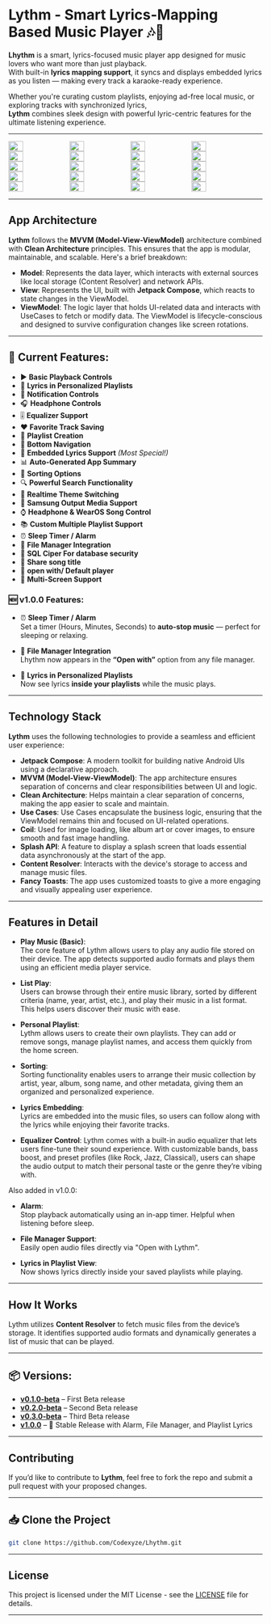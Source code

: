 # Lythm - Smart Lyrics-Mapping Based Music Player 🎶📝

**Lhythm** is a smart, lyrics-focused music player app designed for music lovers who want more than just playback.  
With built-in **lyrics mapping support**, it syncs and displays embedded lyrics as you listen — making every track a karaoke-ready experience.

Whether you're curating custom playlists, enjoying ad-free local music, or exploring tracks with synchronized lyrics,  
**Lythm** combines sleek design with powerful lyric-centric features for the ultimate listening experience.


---
<div style="display: flex; flex-wrap: wrap;">
  <img src="https://github.com/user-attachments/assets/52a162dd-5c08-41fa-8ece-4e20cc398548" width="24%" />
  <img src="https://github.com/user-attachments/assets/86fafd0f-ecb1-43c3-852b-90e97846819f" width="24%" />
  <img src="https://github.com/user-attachments/assets/9c770016-4db3-41aa-b435-43bfc0237f0a" width="24%" />
  <img src="https://github.com/user-attachments/assets/b13f1c27-35e2-42a2-9375-7548eee439cb" width="24%" />
  <img src="https://github.com/user-attachments/assets/335d65ea-dcec-4ff1-ade4-946a8539b71f" width="24%" />
  <img src="https://github.com/user-attachments/assets/6bd76060-541e-4924-94f8-5b8ee9d8e3ef" width="24%" />
  <img src="https://github.com/user-attachments/assets/e693d197-5b4c-40e1-b028-12ce26f6da2b" width="24%" />
  <img src="https://github.com/user-attachments/assets/576e6448-7aa1-4670-8fd5-fd56d26fbae9" width="24%" />
  <img src="https://github.com/user-attachments/assets/9e7a59c4-3d49-4c87-9c9f-a6fb9b96e26c"  width="24%" />
  <img src="https://github.com/user-attachments/assets/f8eb0ac0-9baa-41f8-b717-ad074fadf102"  width="24%" />
  <img src="https://github.com/user-attachments/assets/28fb80af-4aae-4571-915f-df3906f7e48a"  width="24%" />
  <img src="https://github.com/user-attachments/assets/acdb24dc-3812-4c69-857d-cb2874e5d604"  width="24%" />
  <img src="https://github.com/user-attachments/assets/99c3ec54-8b85-4449-9958-eea09817031e"  width="24%" />
  <img src="https://github.com/user-attachments/assets/4c1e8770-2a4e-4b8a-b1ba-ecff2f502025"  width="24%" />
  <img src="https://github.com/user-attachments/assets/8e8fe111-8f1f-483e-ae59-9336f495246c"  width="24%" />
  <img src="https://github.com/user-attachments/assets/0870e8b5-f09e-4e95-9e46-c2ad5b6a77cd"  width="24%" />
  <img src="https://github.com/user-attachments/assets/fec372c9-c501-422c-ae7b-8f6e50ef8d03"  width="24%" />
 <img src="https://github.com/user-attachments/assets/fd5999e4-d7c7-46f8-a46d-92eb5fbeeb11"  width="24%" />
<img src="https://github.com/user-attachments/assets/7626ceb0-6ccb-48ec-84d8-c075a9f891d5"  width="24%" />
<img src="https://github.com/user-attachments/assets/f6265cce-1a98-48ca-bba4-6979e2535ba6"  width="24%" />

</div>


---

## App Architecture

**Lythm** follows the **MVVM (Model-View-ViewModel)** architecture combined with **Clean Architecture** principles. This ensures that the app is modular, maintainable, and scalable. Here's a brief breakdown:

- **Model**: Represents the data layer, which interacts with external sources like local storage (Content Resolver) and network APIs.
- **View**: Represents the UI, built with **Jetpack Compose**, which reacts to state changes in the ViewModel.
- **ViewModel**: The logic layer that holds UI-related data and interacts with UseCases to fetch or modify data. The ViewModel is lifecycle-conscious and designed to survive configuration changes like screen rotations.

---

## 🎵 Current Features:

- ▶️ **Basic Playback Controls**  
- 🎤 **Lyrics in Personalized Playlists**  
- 🔔 **Notification Controls**  
- 🎧 **Headphone Controls**  
- 🎚️ **Equalizer Support**
- ❤️ **Favorite Track Saving**  
- 📁 **Playlist Creation**  
- 🧭 **Bottom Navigation**  
- 🎤 **Embedded Lyrics Support** *(Most Special!)*  
- 📊 **Auto-Generated App Summary**  
- 🧠 **Sorting Options**  
- 🔍 **Powerful Search Functionality**  
- 🎨 **Realtime Theme Switching**  
- 📡 **Samsung Output Media Support**  
- ⌚ **Headphone & WearOS Song Control**  
- 📚 **Custom Multiple Playlist Support**  
- ⏰ **Sleep Timer / Alarm** 
- 📂 **File Manager Integration**
- 🔏 **SQL Ciper For database security**
- 🤝 **Share song title**
- 🦒 **open with/ Default player**
- 📲 **Multi-Screen Support**

### 🆕 v1.0.0 Features:
- ⏰ **Sleep Timer / Alarm**  
  Set a timer (Hours, Minutes, Seconds) to **auto-stop music** — perfect for sleeping or relaxing.

- 📂 **File Manager Integration**  
  Lhythm now appears in the **“Open with”** option from any file manager.

- 🎤 **Lyrics in Personalized Playlists**  
  Now see lyrics **inside your playlists** while the music plays.

---

## Technology Stack

**Lythm** uses the following technologies to provide a seamless and efficient user experience:

- **Jetpack Compose**: A modern toolkit for building native Android UIs using a declarative approach.
- **MVVM (Model-View-ViewModel)**: The app architecture ensures separation of concerns and clear responsibilities between UI and logic.
- **Clean Architecture**: Helps maintain a clear separation of concerns, making the app easier to scale and maintain.
- **Use Cases**: Use Cases encapsulate the business logic, ensuring that the ViewModel remains thin and focused on UI-related operations.
- **Coil**: Used for image loading, like album art or cover images, to ensure smooth and fast image handling.
- **Splash API**: A feature to display a splash screen that loads essential data asynchronously at the start of the app.
- **Content Resolver**: Interacts with the device's storage to access and manage music files.
- **Fancy Toasts**: The app uses customized toasts to give a more engaging and visually appealing user experience.

---

## Features in Detail

- **Play Music (Basic)**:  
  The core feature of Lythm allows users to play any audio file stored on their device. The app detects supported audio formats and plays them using an efficient media player service.

- **List Play**:  
  Users can browse through their entire music library, sorted by different criteria (name, year, artist, etc.), and play their music in a list format. This helps users discover their music with ease.

- **Personal Playlist**:  
  Lythm allows users to create their own playlists. They can add or remove songs, manage playlist names, and access them quickly from the home screen.

- **Sorting**:  
  Sorting functionality enables users to arrange their music collection by artist, year, album, song name, and other metadata, giving them an organized and personalized experience.

- **Lyrics Embedding**:  
  Lyrics are embedded into the music files, so users can follow along with the lyrics while enjoying their favorite tracks.

- **Equalizer Control**:
  Lythm comes with a built-in audio equalizer that lets users fine-tune their sound experience. With customizable bands, bass boost, and preset profiles (like Rock, Jazz, Classical), users can shape the audio 
  output to match their personal taste or the genre they’re vibing with.

Also added in v1.0.0:

- **Alarm**:  
  Stop playback automatically using an in-app timer. Helpful when listening before sleep.

- **File Manager Support**:  
  Easily open audio files directly via "Open with Lythm".

- **Lyrics in Playlist View**:  
  Now shows lyrics directly inside your saved playlists while playing.

---

## How It Works

Lythm utilizes **Content Resolver** to fetch music files from the device’s storage. It identifies supported audio formats and dynamically generates a list of music that can be played.

---

## 📦 Versions:

- [**v0.1.0-beta**](https://github.com/Codexyze/Lhythm/releases/tag/v0.1.0-beta) – First Beta release  
- [**v0.2.0-beta**](https://github.com/Codexyze/Lhythm/releases/tag/v0.2.0-beta) – Second Beta release  
- [**v0.3.0-beta**](https://github.com/Codexyze/Lhythm/releases/tag/v0.3.0-beta) – Third Beta release  
- [**v1.0.0**](https://github.com/Codexyze/Lhythm/releases/tag/v1.0.0) – 🎉 Stable Release with Alarm, File Manager, and Playlist Lyrics

---

## Contributing

If you’d like to contribute to **Lythm**, feel free to fork the repo and submit a pull request with your proposed changes.

---

## 📥 Clone the Project

```bash
git clone https://github.com/Codexyze/Lhythm.git

```
---

## License

This project is licensed under the MIT License - see the [LICENSE](LICENSE) file for details.

---
